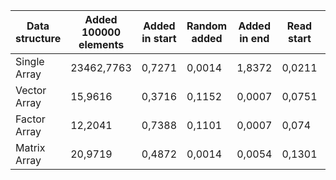 ﻿

Data structure | Added 100000 elements | Added in start | Random added | Added in end | Read start | Read random | Read end | Delete start | Delete random | Delete end |
| ------ | ------ | ------ | ------ |------ |------ | ------ | ------ | ------ | ------ |------ |
Single Array   | 23462,7763            | 0,7271         | 0,0014       | 1,8372       | 0,0211     | 0,001       | 0,0014   | 0,3894       | 0,1192        | 0,6987     |
Vector Array   | 15,9616               | 0,3716         | 0,1152       | 0,0007       | 0,0751     | 0,0018      | 0,0003   | 4,8453       | 0,0495        | 0,5229     |
Factor Array   | 12,2041               | 0,7388         | 0,1101       | 0,0007       | 0,074      | 0,0021      | 0,0003   | 0,2465       | 0,2071        | 0,2662     |
Matrix Array   | 20,9719               | 0,4872         | 0,0014       | 0,0054       | 0,1301     | 0,0021      | 0,0003   | 0,1487       | 0,0025        | 0,0652     |